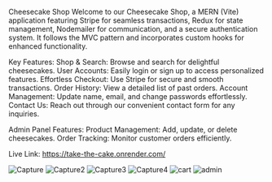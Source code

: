 Cheesecake Shop
Welcome to our Cheesecake Shop, a MERN (Vite) application featuring Stripe for seamless transactions, Redux for state management, Nodemailer for communication, and a secure authentication system. It follows the MVC pattern and incorporates custom hooks for enhanced functionality.

Key Features:
Shop & Search: Browse and search for delightful cheesecakes.
User Accounts: Easily login or sign up to access personalized features.
Effortless Checkout: Use Stripe for secure and smooth transactions.
Order History: View a detailed list of past orders.
Account Management: Update name, email, and change passwords effortlessly.
Contact Us: Reach out through our convenient contact form for any inquiries.

Admin Panel Features:
Product Management: Add, update, or delete cheesecakes.
Order Tracking: Monitor customer orders efficiently.

Live Link:
https://take-the-cake.onrender.com/


![Capture](https://github.com/joneskb1/cheesecake-shop-mern/assets/74384950/15227cfb-6d32-4c94-a793-b8165bbcee02)
![Capture2](https://github.com/joneskb1/cheesecake-shop-mern/assets/74384950/4e5d1b87-6364-410b-8b34-fee35166ea6a)
![Capture3](https://github.com/joneskb1/cheesecake-shop-mern/assets/74384950/b6bbf330-132a-4ab2-aa73-1839bbee9856)
![Capture4](https://github.com/joneskb1/cheesecake-shop-mern/assets/74384950/e890cbbf-ba7c-4d85-b37a-6ee497a36460)
![cart](https://github.com/joneskb1/cheesecake-shop-mern/assets/74384950/8f432f8c-a6a4-4b57-8158-b237fd7655f4)
![admin](https://github.com/joneskb1/cheesecake-shop-mern/assets/74384950/bb9d87b0-2f84-4275-9485-fe713df88de0)

